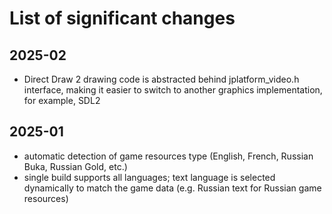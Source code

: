 # List of significant changes

## 2025-02

- Direct Draw 2 drawing code is abstracted behind jplatform_video.h interface, making it
  easier to switch to another graphics implementation, for example, SDL2

## 2025-01

- automatic detection of game resources type (English, French, Russian Buka, Russian Gold, etc.)
- single build supports all languages; text language is selected dynamically to match
  the game data (e.g. Russian text for Russian game resources)

